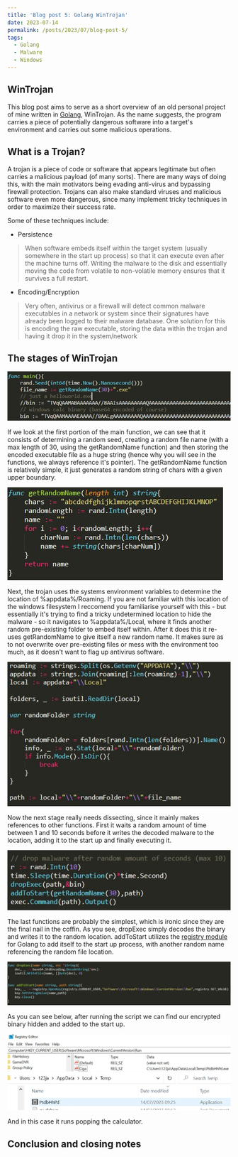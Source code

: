 ```yaml
---
title: 'Blog post 5: Golang WinTrojan'
date: 2023-07-14
permalink: /posts/2023/07/blog-post-5/
tags:
  - Golang
  - Malware
  - Windows
---
```



WinTrojan
------

This blog post aims to serve as a short overview of an old personal project of mine written in [Golang](https://go.dev/), WinTrojan.
As the name suggests, the program carries a piece of potentially dangerous software into a target's environment and carries out some malicious operations.


What is a Trojan?
------

A trojan is a piece of code or software that appears legitimate but often carries a malicious payload (of many sorts). There are many ways of doing this, with the main motivators being evading anti-virus and bypassing firewall protection. 
Trojans can also make standard viruses and malicious software even more dangerous, since many implement tricky techniques in order to maximize their success rate.

Some of these techniques include:
+ Persistence

> When software embeds itself within the target system (usually somewhere in the start up process) so that it can execute even after the machine turns off. Writing the malware to the disk and essentially moving the code from volatile to non-volatile memory ensures that it survives a full restart.

+ Encoding/Encryption

> Very often, antivirus or a firewall will detect common malware executables in a network or system since their signatures have already been logged to their malware database. One solution for this is encoding the raw executable, storing the data within the trojan and having it drop it in the system/network

The stages of WinTrojan
------

![Intro to main](/images/wintrojanCap1.JPG)

If we look at the first portion of the main function, we can see that it consists of determining a random seed, creating a random file name (with a max length of 30, using the getRandomName function) and then storing the encoded executable file as a huge string (hence why you will see in the functions, we always reference it's pointer).
The getRandomName function is relatively simple, it just generates a random string of chars with a given upper boundary.

![getRandomName](/images/wintrojanCap2.JPG)


Next, the trojan uses the systems environment variables to determine the location of %appdata%/Roaming. If you are not familiar with this location of the windows filesystem I reccomend you familiarise yourself with this - but essentially it's trying to find a tricky undetermined location to hide the malware - so it navigates to %appdata%/Local,
where it finds another random pre-existing folder to embed itself within. After it does this it re-uses getRandomName to give itself a new random name.
It makes sure as to not overwrite over pre-existing files or mess with the environment too much, as it doesn't want to flag up antivirus software.

![randomFolder](/images/wintrojanCap3.JPG)


Now the next stage really needs dissecting, since it mainly makes references to other functions. First it waits a random amount of time between 1 and 10 seconds before it writes the decoded malware to the location, adding it to the start up and finally executing it.

![Last stage of main](/images/wintrojanCap4.JPG)


The last functions are probably the simplest, which is ironic since they are the final nail in the coffin. As you see, dropExec simply decodes the binary and writes it to the random location.
addToStart utilizes the [registry module](https://pkg.go.dev/golang.org/x/sys/windows/registry) for Golang to add itself to the start up process, with another random name referencing the random file location.

![Last functions](/images/wintrojanCap5.JPG)


As you can see below, after running the script we can find our encrypted binary hidden and added to the start up.

![Output1](/images/wintrojanCap6.JPG)
![Output2](/images/wintrojanCap7.JPG)

And in this case it runs popping the calculator.


Conclusion and closing notes
------
